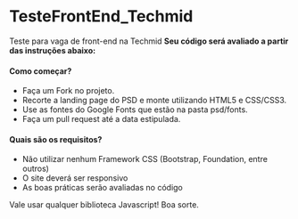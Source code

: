 # TesteFrontEnd_Techmid
Teste para vaga de front-end na Techmid
<strong>Seu código será avaliado a partir das instruções abaixo:</strong>

<h4>Como começar?</h4>

<ul>
  <li>Faça um Fork no projeto.</li>
  <li>Recorte a landing page do PSD e monte utilizando HTML5 e CSS/CSS3.</li>
  <li>Use as fontes do Google Fonts que estão na pasta psd/fonts.</li>
  <li>Faça um pull request até a data estipulada.</li>
</ul>

<h4>Quais são os requisitos?</h4>

<ul>
  <li>Não utilizar nenhum Framework CSS (Bootstrap, Foundation, entre outros)</li>
  <li>O site deverá ser responsivo</li>
  <li>As boas práticas serão avaliadas no código</li>
</ul>

Vale usar qualquer biblioteca Javascript!
Boa sorte.
